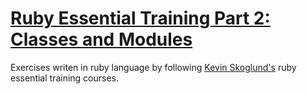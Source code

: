 # **[Ruby Essential Training Part 2: Classes and Modules](https://www.linkedin.com/learning/ruby-essential-training-part-2-classes-and-modules)**

Exercises writen in ruby language by following [Kevin Skoglund's](https://www.linkedin.com/learning/instructors/kevin-skoglund) ruby essential training courses.
